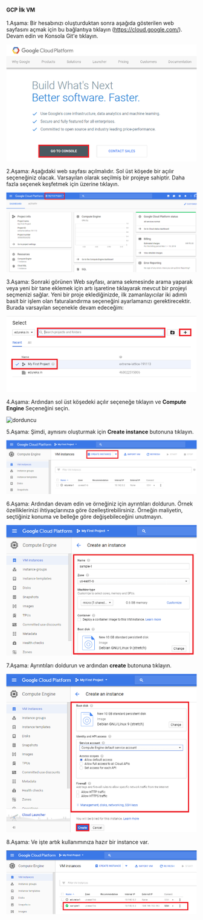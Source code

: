 #### GCP İlk VM

1.Aşama: Bir hesabınızı oluşturduktan sonra aşağıda gösterilen web sayfasını açmak için bu bağlantıya tıklayın (https://cloud.google.com/). Devam edin ve Konsola Git'e tıklayın.

![birinci](./assets/0-1.png)

2.Aşama: Aşağıdaki web sayfası açılmalıdır. Sol üst köşede bir açılır seçeneğiniz olacak. Varsayılan olarak seçilmiş bir projeye sahiptir. Daha fazla seçenek keşfetmek için üzerine tıklayın.

![ikinci](./assets/1-5.png)

3.Aşama: Sonraki görünen Web sayfası, arama sekmesinde arama yaparak veya yeni bir tane eklemek için artı işaretine tıklayarak mevcut bir projeyi seçmenizi sağlar. Yeni bir proje eklediğinizde, ilk zamanlayıcılar iki adımlı basit bir işlem olan faturalandırma seçeneğini ayarlamanızı gerektirecektir. Burada varsayılan seçenekle devam edeceğim:

![ucuncu](./assets/3-3.png)

4.Aşama: Ardından sol üst köşedeki açılır seçeneğe tıklayın ve **Compute Engine** Seçeneğini seçin.

![dorduncu](./assets/4-5.png)

5.Aşama: Şimdi, aynısını oluşturmak için **Create instance** butonuna tıklayın.

![besinci](./assets/5-3.png)

6.Aşama: Ardından devam edin ve örneğiniz için ayrıntıları doldurun. Örnek özelliklerinizi ihtiyaçlarınıza göre özelleştirebilirsiniz. Örneğin maliyetin, seçtiğiniz konuma ve belleğe göre değişebileceğini unutmayın.

![altınci](./assets/6-2.png)

7.Aşama: Ayrıntıları doldurun ve ardından **create** butonuna tıklayın.

![yedinci](./assets/7-2.png)

8.Aşama: Ve işte artık kullanımınıza hazır bir instance var.

![sekizinci](./assets/8-2.png)
